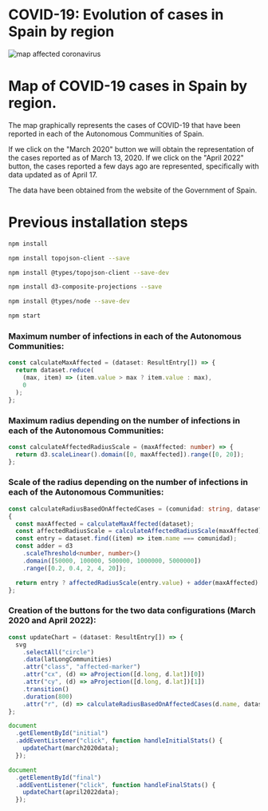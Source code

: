 # COVID-19: Evolution of cases in Spain by region

![map affected coronavirus](./content/MapImage.png "affected coronavirus")

# Map of COVID-19 cases in Spain by region.

The map graphically represents the cases of COVID-19 that have been reported in each of the Autonomous Communities of Spain. 

If we click on the "March 2020" button we will obtain the representation of the cases reported as of March 13, 2020. If we click on the "April 2022" button, the cases reported a few days ago are represented, specifically with data updated as of April 17. 

The data have been obtained from the website of the Government of Spain.

# Previous installation steps

```bash
npm install

npm install topojson-client --save

npm install @types/topojson-client --save-dev

npm install d3-composite-projections --save

npm install @types/node --save-dev

npm start
```

### Maximum number of infections in each of the Autonomous Communities:

```typescript
const calculateMaxAffected = (dataset: ResultEntry[]) => {
  return dataset.reduce(
    (max, item) => (item.value > max ? item.value : max),
    0
  );
};
```

### Maximum radius depending on the number of infections in each of the Autonomous Communities:

```typescript
const calculateAffectedRadiusScale = (maxAffected: number) => {
  return d3.scaleLinear().domain([0, maxAffected]).range([0, 20]);
};
```

### Scale of the radius depending on the number of infections in each of the Autonomous Communities:

```typescript
const calculateRadiusBasedOnAffectedCases = (comunidad: string, dataset: ResultEntry[]) => 
{
  const maxAffected = calculateMaxAffected(dataset);
  const affectedRadiusScale = calculateAffectedRadiusScale(maxAffected);
  const entry = dataset.find((item) => item.name === comunidad);
  const adder = d3
    .scaleThreshold<number, number>()
    .domain([50000, 100000, 500000, 1000000, 5000000])
    .range([0.2, 0.4, 2, 4, 20]);

  return entry ? affectedRadiusScale(entry.value) + adder(maxAffected) : 0;
};
```
### Creation of the buttons for the two data configurations (March 2020 and April 2022):

```typescript
const updateChart = (dataset: ResultEntry[]) => {
  svg
    .selectAll("circle")
    .data(latLongCommunities)
    .attr("class", "affected-marker")
    .attr("cx", (d) => aProjection([d.long, d.lat])[0])
    .attr("cy", (d) => aProjection([d.long, d.lat])[1])
    .transition()
    .duration(800)
    .attr("r", (d) => calculateRadiusBasedOnAffectedCases(d.name, dataset));
};
```


```typescript
document
  .getElementById("initial")
  .addEventListener("click", function handleInitialStats() {
    updateChart(march2020data);
  });

document
  .getElementById("final")
  .addEventListener("click", function handleFinalStats() {
    updateChart(april2022data);
  });
```
